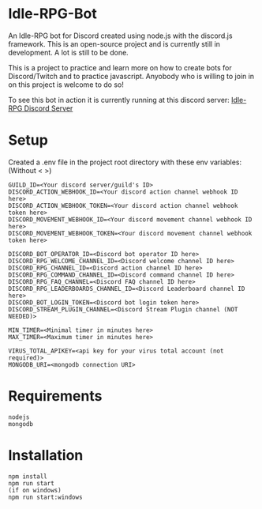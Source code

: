 # Idle-RPG-Bot
An Idle-RPG bot for Discord created using node.js with the discord.js framework.
This is an open-source project and is currently still in development. A lot is still to be done.

This is a project to practice and learn more on how to create bots for Discord/Twitch and to practice javascript.
Anyobody who is willing to join in on this project is welcome to do so!

To see this bot in action it is currently running at this discord server:
[Idle-RPG Discord Server](https://discord.gg/nAEBTcj)

# Setup
Created a .env file in the project root directory with these env variables: (Without < >)
```
GUILD_ID=<Your discord server/guild's ID>
DISCORD_ACTION_WEBHOOK_ID=<Your discord action channel webhook ID here>
DISCORD_ACTION_WEBHOOK_TOKEN=<Your discord action channel webhook token here>
DISCORD_MOVEMENT_WEBHOOK_ID=<Your discord movement channel webhook ID here>
DISCORD_MOVEMENT_WEBHOOK_TOKEN=<Your discord movement channel webhook token here>

DISCORD_BOT_OPERATOR_ID=<Discord bot operator ID here>
DISCORD_RPG_WELCOME_CHANNEL_ID=<Discord welcome channel ID here>
DISCORD_RPG_CHANNEL_ID=<Discord action channel ID here>
DISCORD_RPG_COMMAND_CHANNEL_ID=<Discord command channel ID here>
DISCORD_RPG_FAQ_CHANNEL=<Discord FAQ channel ID here>
DISCORD_RPG_LEADERBOARDS_CHANNEL_ID=<Discord Leaderboard channel ID here>
DISCORD_BOT_LOGIN_TOKEN=<Discord bot login token here>
DISCORD_STREAM_PLUGIN_CHANNEL=<Discord Stream Plugin channel (NOT NEEDED)>

MIN_TIMER=<Minimal timer in minutes here>
MAX_TIMER=<Maximum timer in minutes here>

VIRUS_TOTAL_APIKEY=<api key for your virus total account (not required)>
MONGODB_URI=<mongodb connection URI>
```

# Requirements
```
nodejs
mongodb
```

# Installation
```
npm install
npm run start
(if on windows)
npm run start:windows
```